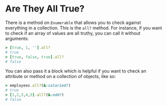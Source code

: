 # Are They All True?

There is a method on `Enumerable` that allows you to check against
everything in a collection. This is the `all?` method.
For instance, if you want to check if an array of values are all
truthy, you can call it without arguments:

```ruby
> [true, 1, ''].all?
# true
> [true, false, true].all?
# false
```

You can also pass it a block which is helpful if you want to check an
attribute or method on a collection of objects, like so:

```ruby
> employees.all?(&:salaried?)
# true
> [1,2,3,4,5].all?(&:odd?)
# false
```
